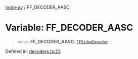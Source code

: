 [node-av](../globals.md) / FF\_DECODER\_AASC

# Variable: FF\_DECODER\_AASC

> `const` **FF\_DECODER\_AASC**: [`FFVideoDecoder`](../type-aliases/FFVideoDecoder.md)

Defined in: [decoders.ts:23](https://github.com/seydx/av/blob/f8631fc881b394300b1479f511d55cf1c370a87f/src/constants/decoders.ts#L23)
